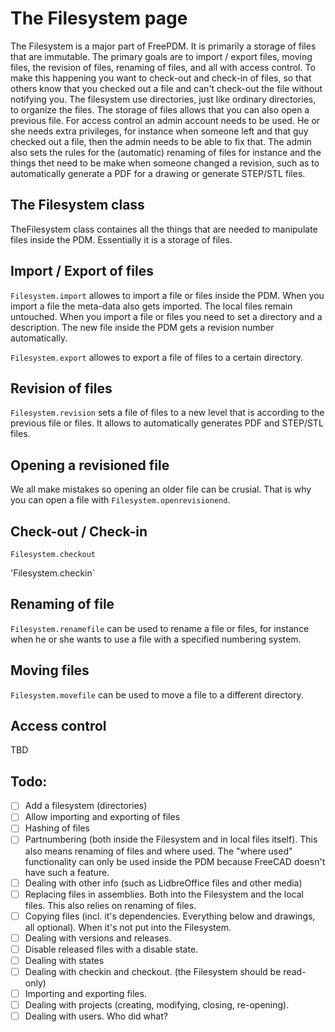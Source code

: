 # The Filesystem page

The Filesystem is a major part of FreePDM. It is primarily a storage of files that are immutable. The primary goals are to import / export files, moving files, the revision of files, renaming of files, and all with access control. To make this happening you want to check-out and check-in of files, so that others know that you checked out a file and can't check-out the file without notifying you. The filesystem use directories, just like ordinary directories, to organize the files. The storage of files allows that you can also open a previous file. For access control an admin account needs to be used. He or she needs extra privileges, for instance when someone left and that guy checked out a file, then the admin needs to be able to fix that. The admin also sets the rules for the (automatic) renaming of files for instance and the things thet need to be make when someone changed a revision, such as to automatically generate a PDF for a drawing or generate STEP/STL files.

## The Filesystem class
TheFilesystem class containes all the things that are needed to manipulate files inside the PDM. Essentially it is a storage of files.

## Import / Export of files
`Filesystem.import` allowes to import a file or files inside the PDM. When you import a file the meta-data also gets imported. The local files remain untouched. When you import a file or files you need to set a directory and a description. The new file inside the PDM gets a revision number automatically.

`Filesystem.export` allowes to export a file of files to a certain directory.

## Revision of files
`Filesystem.revision` sets a file of files to a new level that is according to the previous file or files. It allows to automatically generates PDF and STEP/STL files.

## Opening a revisioned file
We all make mistakes so opening an older file can be crusial. That is why you can open a file with `Filesystem.openrevisionend`.

## Check-out / Check-in
`Filesystem.checkout`

'Filesystem.checkin`

## Renaming of file
`Filesystem.renamefile` can be used to rename a file or files, for instance when he or she wants to use a file with a specified numbering system.

## Moving files
`Filesystem.movefile` can be used to move a file to a different directory.

## Access control
TBD


## Todo:
- [ ] Add a filesystem (directories)
- [ ] Allow importing and exporting of files
- [ ] Hashing of files
- [ ] Partnumbering (both inside the Filesystem and in local files itself). This also means renaming of files and where used. The "where used" functionality can only be used inside the PDM because FreeCAD doesn't have such a feature.
- [ ] Dealing with other info (such as LidbreOffice files and other media)
- [ ] Replacing files in assemblies. Both into the Filesystem and the local files. This also relies on renaming of files.
- [ ] Copying files (incl. it's dependencies. Everything below and drawings, all optional). When it's not put into the Filesystem.
- [ ] Dealing with versions and releases.
- [ ] Disable released files with a disable state.
- [ ] Dealing with states
- [ ] Dealing with checkin and checkout. (the Filesystem should be read-only)
- [ ] Importing and exporting files.
- [ ] Dealing with projects (creating, modifying, closing, re-opening).
- [ ] Dealing with users. Who did what?
